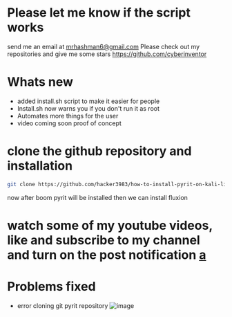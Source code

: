 
# Please let me know if the script works
send me an email at mrhashman6@gmail.com
Please check out my repositories and give me some stars https://github.com/cyberinventor
# Whats new
* added install.sh script to make it easier for people
* Install.sh now warns you if you don't run it as root
* Automates more things for the user
* video coming soon proof of concept

<!--# sources.list
```mousepad /etc/apt/sources.list```
copy this and paste this the mousepad editor and save it
```
deb http://ftp.debian.org/debian/ stretch main contrib non-free
```-
![sources.list](https://www.mediafire.com/convkey/8cdb/j5m77qz0faajyij6g.jpg)-->
# clone the github repository and installation
```sh
git clone https://github.com/hacker3983/how-to-install-pyrit-on-kali-linux-2020.1a pyrit-installer && cd pyrit-installer && sudo bash install.sh
```
<!--![install.jpg](https://www.mediafire.com/convkey/8644/l50t2tl6yqzcdzn6g.jpg)-->
now after boom pyrit will be installed then we can install fluxion
# watch some of my youtube videos, like and subscribe to my channel and turn on the post notification [a](https://www.youtube.com/watch?v=tiVC4VlK-ls)
# Problems fixed
* error cloning git pyrit repository
![image](https://user-images.githubusercontent.com/54384337/116007949-1687b700-a5c7-11eb-9a1f-cdb347b94a38.png)
